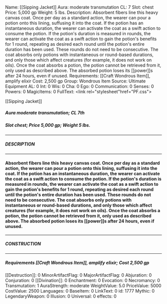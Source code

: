 Name: [[Sipping Jacket]]
Aura: moderate transmutation
CL: 7
Slot: chest
Price: 5,000 gp
Weight: 5 lbs.
Description: Absorbent fibers line this heavy canvas coat. Once per day as a standard action, the wearer can pour a potion onto this lining, suffusing it into the coat. If the potion has an instantaneous duration, the wearer can activate the coat as a swift action to consume the potion. If the potion's duration is measured in rounds, the wearer can activate the coat as a swift action to gain the potion's benefits for 1 round, repeating as desired each round until the potion's entire duration has been used. These rounds do not need to be consecutive. The coat absorbs only potions with instantaneous or round-based durations, and only those which affect creatures (for example, it does not work on oils). Once the coat absorbs a potion, the potion cannot be retrieved from it, only used as described above. The absorbed potion loses its [[power]]s after 24 hours, even if unused.
Requirements: [[Craft Wondrous Item]], amplify elixir
Cost: 2,500 gp
Group: Wondrous Item
Source: Ultimate Equipment
AL: 0
Int: 0
Wis: 0
Cha: 0
Ego: 0
Communication: 0
Senses: 0
Powers: 0
MagicItems: 0
FullText: <link rel="stylesheet"href="PF.css"><div class="heading"><p class="alignleft">[[Sipping Jacket]]</p><div style="clear: both;"></div></div><div><h5><b>Aura </b>moderate transmutation; <b>CL </b>7th</h5><h5><b>Slot </b>chest; <b>Price </b>5,000 gp; <b>Weight </b>5 lbs.</h5></div><hr/><div><h5><b>DESCRIPTION</b></h5></div><hr/><div><h4><p>Absorbent fibers line this heavy canvas coat. Once per day as a standard action, the wearer can pour a potion onto this lining, suffusing it into the coat. If the potion has an instantaneous duration, the wearer can activate the coat as a swift action to consume the potion. If the potion's duration is measured in rounds, the wearer can activate the coat as a swift action to gain the potion's benefits for 1 round, repeating as desired each round until the potion's entire duration has been used. These rounds do not need to be consecutive. The coat absorbs only potions with instantaneous or round-based durations, and only those which affect creatures (for example, it does not work on oils). Once the coat absorbs a potion, the potion cannot be retrieved from it, only used as described above. The absorbed potion loses its [[power]]s after 24 hours, even if unused.</p></h4></div><hr/><div><h5><b>CONSTRUCTION</b></h5></div><hr/><div><h5><b>Requirements </b>[[Craft Wondrous Item]], <i>amplify elixir</i>; <b>Cost </b>2,500 gp</h5></div>
[[Destruction]]: 0
MinorArtifactFlag: 0
MajorArtifactFlag: 0
Abjuration: 0
Conjuration: 0
[[Divination]]: 0
Enchantment: 0
Evocation: 0
Necromancy: 0
Transmutation: 1
AuraStrength: moderate
WeightValue: 5.0
PriceValue: 5000
CostValue: 2500
Languages: 0
BaseItem: 0
LinkText: 0
id: 1777
Mythic: 0
LegendaryWeapon: 0
Illusion: 0
Universal: 0
effects: 0
